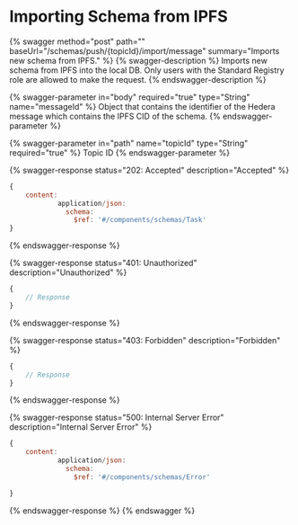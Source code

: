 # Importing Schema from IPFS

{% swagger method="post" path="" baseUrl="/schemas/push/{topicId}/import/message" summary="Imports new schema from IPFS." %}
{% swagger-description %}
Imports new schema from IPFS into the local DB. Only users with the Standard Registry role are allowed to make the request.
{% endswagger-description %}

{% swagger-parameter in="body" required="true" type="String" name="messageId" %}
Object that contains the identifier of the Hedera message which contains the IPFS CID of the schema.
{% endswagger-parameter %}

{% swagger-parameter in="path" name="topicId" type="String" required="true" %}
Topic ID
{% endswagger-parameter %}

{% swagger-response status="202: Accepted" description="Accepted" %}
```javascript
{
    content:
            application/json:
              schema:
                $ref: '#/components/schemas/Task'
}
```
{% endswagger-response %}

{% swagger-response status="401: Unauthorized" description="Unauthorized" %}
```javascript
{
    // Response
}
```
{% endswagger-response %}

{% swagger-response status="403: Forbidden" description="Forbidden" %}
```javascript
{
    // Response
}
```
{% endswagger-response %}

{% swagger-response status="500: Internal Server Error" description="Internal Server Error" %}
```javascript
{
    content:
            application/json:
              schema:
                $ref: '#/components/schemas/Error'

}
```
{% endswagger-response %}
{% endswagger %}
